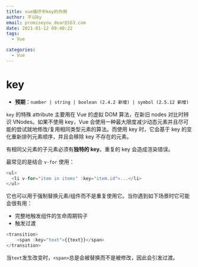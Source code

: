 ```yaml
---
title: vue循环中key的作用
author: 不以by
email: promiseyou_dear@163.com
date: 2021-01-12 09:40:22
tags: 
  - Vue

categories: 
  - Vue
---
```


# key

- **预期**：`number | string | boolean (2.4.2 新增) | symbol (2.5.12 新增)`

`key` 的特殊 attribute 主要用在 Vue 的虚拟 DOM 算法，在新旧 nodes 对比时辨识 VNodes。如果不使用 key，Vue 会使用一种最大限度减少动态元素并且尽可能的尝试就地修改/复用相同类型元素的算法。而使用 key 时，它会基于 key 的变化重新排列元素顺序，并且会移除 key 不存在的元素。

有相同父元素的子元素必须有**独特的 key**。重复的 key 会造成渲染错误。

最常见的是结合 `v-for` 使用：

```JavaScript
<ul>
  <li v-for="item in items" :key="item.id">...</li>
</ul>
```

它也可以用于强制替换元素/组件而不是重复使用它。当你遇到如下场景时它可能会很有用：

- 完整地触发组件的生命周期钩子
- 触发过渡

```javascript
<transition>
    <span :key="text">{{text}}</span>
</transition>
```

当`text`发生改变时，`<span>`总是会被替换而不是被修改，因此会引发过渡。